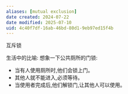 ```yaml
---
aliases: [mutual exclusion]
date created: 2024-07-22
date modified: 2025-07-10
uid: 4c40f7df-16ab-46bd-80d1-9eb97ed15f4b
---
```


互斥锁

生活中的比喻: 想象一下公共厕所的门锁:

- 当有人使用厕所时,他们会锁上门。
- 其他人就不能进入,必须等待。
- 当使用者完成后,他们解锁门,让其他人可以使用。
